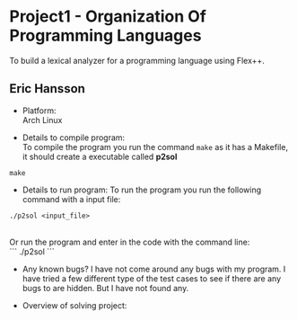 # Project1 - Organization Of Programming Languages
To build a lexical analyzer for a programming language using Flex++. 
## **Eric Hansson**

- Platform:<br>
Arch Linux

- Details to compile program:<br>
To compile the program you run the command `make` as it has a Makefile,
it should create a executable called **p2sol**<br>

```
make
```

- Details to run program: 
To run the program you run the following command with a input file:<br>
```
./p2sol <input_file>
```
<br>
Or run the program and enter in the code with the command line:<br>
```
./p2sol
```

- Any known bugs?
I have not come around any bugs with my program. I have tried a few different type of the test cases to 
see if there are any bugs to are hidden. But I have not found any.

- Overview of solving project:

